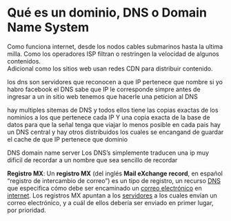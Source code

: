 ﻿# Qué es un dominio, DNS o Domain Name System


Como funciona internet, desde los nodos cables submarinos hasta la ultima milla. Como los operadores ISP filtran o restringen la velocidad de algunos contenidos.  
Adicional como los sitios web usan redes CDN para distribuir contenido.

los dns son servidores que reconocen a que IP pertenece que nombre si yo habro facebook el DNS sabe que IP le corresponde
simpre antes de ingresar a un in sitio web tenemos que hacerle una peticion al DNS

hay multiples sitemas de DNS y todos ellos tiene las copias exactas de los nominios a los que pertenece cada IP Y una copia exacta de la base de datos para que la señal tenga que viajar lo menos posible 
en cada pais hay un DNS central y hay otros distribuidos los cuales se encangand de guardar el cache de que IP pertenece que dominio

DNS domain name server 
Los DNS’s simplemente traducen una ip muy dificil de recordar a un nombre que sea sencillo de recordar

**Registro MX**: Un **registro MX** (del inglés **Mail eXchange record**, en español “registro de intercambio de correo”) es un tipo de registro, un recurso [DNS](https://es.wikipedia.org/wiki/DNS) que especifica cómo debe ser encaminado un [correo electrónico](https://es.wikipedia.org/wiki/Correo_electr%C3%B3nico) en [internet](https://es.wikipedia.org/wiki/Internet). Los registros MX apuntan a los [servidores](https://es.wikipedia.org/wiki/Servidor) a los cuales envían un correo electrónico, y a cuál de ellos debería ser enviado en primer lugar, por prioridad.
